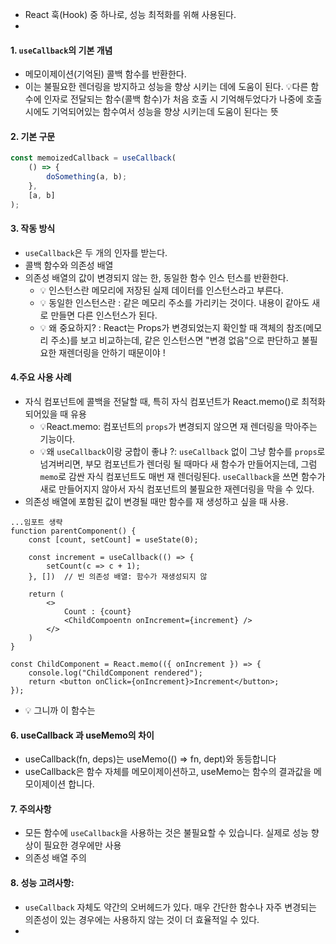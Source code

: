 - React 훅(Hook) 중 하나로, 성능 최적화를 위해 사용된다.
-
#### 1.  `useCallback`의 기본 개념
 - 메모이제이션(기억된) 콜백 함수를 반환한다.
- 이는 불필요한 렌더링을 방지하고 성능을 향상 시키는 데에 도움이 된다.
  💡다른 함수에 인자로 전달되는 함수(콜백 함수)가 처음 호출 시 기억해두었다가 나중에 호출 시에도 기억되어있는 함수여서 성능을 향상 시키는데 도움이 된다는 뜻
#### 2. 기본 구문
```ts
const memoizedCallback = useCallback(
	() => {
		doSomething(a, b);
	},
	[a, b]
);
```

#### 3. 작동 방식
- `useCallback`은 두 개의 인자를 받는다.
- 콜백 함수와 의존성 배열
- 의존성 배열의 값이 변경되지 않는 한, 동일한 함수 인스 턴스를 반환한다.
	- 💡 인스턴스란 메모리에 저장된 실제 데이터를 인스턴스라고 부른다.
	- 💡 동일한 인스턴스란 : 같은 메모리 주소를 가리키는 것이다. 내용이 같아도 새로 만들면 다른 인스턴스가 된다.
	- 💡 왜 중요하지? : React는 Props가 변경되었는지 확인할 때 객체의 참조(메모리 주소)를 보고 비교하는데, 같은 인스턴스면 "변경 없음"으로 판단하고 불필요한 재렌더링을 안하기 때문이야 !

#### 4.주요 사용 사례
- 자식 컴포넌트에 콜백을 전달할 때, 특히 자식 컴포넌트가 React.memo()로 최적화 되어있을 때 유용
	- 💡React.memo: 컴포넌트의 `props`가 변경되지 않으면 재 렌더링을 막아주는 기능이다.
	- 💡왜 `useCallback`이랑 궁합이 좋냐 ?: `useCallback` 없이 그냥 함수를 `props`로 넘겨버리면, 부모 컴포넌트가 렌더링 될 때마다 새 함수가 만들어지는데, 그럼 `memo`로 감싼 자식 컴포넌트도 매번 재 렌더링된다. `useCallback`을 쓰면 함수가 새로 만들어지지 않아서 자식 컴포넌트의 불필요한 재렌더링을 막을 수 있다.
- 의존성 배열에 포함된 값이 변경될 때만 함수를 재 생성하고 싶을 때 사용.

```tsx
...임포트 생략
function parentComponent() {
	const [count, setCount] = useState(0);

	const increment = useCallback(() => {
		setCount(c => c + 1);
	}, [])  // 빈 의존성 배열: 함수가 재생성되지 않

	return (
		<>
			Count : {count}
			<ChildCompoentn onIncrement={increment} />
		</>
	)
}

const ChildComponent = React.memo(({ onIncrement }) => { 
	console.log("ChildComponent rendered"); 
	return <button onClick={onIncrement}>Increment</button>; 
});
```
- 💡 그니까 이 함수는
#### 6. useCallback 과 useMemo의 차이
- useCallback(fn, deps)는 useMemo(() => fn, dept)와 동등합니다
- useCallback은 함수 자체를 메모이제이션하고, useMemo는 함수의 결과값을 메모이제이션 합니다.

#### 7. 주의사항
- 모든 함수에 `useCallback`을 사용하는 것은 불필요할 수 있습니다. 실제로 성능 향상이 필요한 경우에만 사용
- 의존성 배열 주의

#### 8. 성능 고려사항:
- `useCallback` 자체도 약간의 오버헤드가 있다. 매우 간단한 함수나 자주 변경되는 의존성이 있는 경우에는 사용하지 않는 것이 더 효율적일 수 있다.
- 